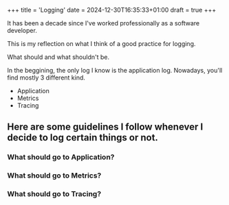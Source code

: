 +++
title = 'Logging'
date = 2024-12-30T16:35:33+01:00
draft = true
+++


It has been a decade since I've worked professionally as a software developer.

This is my reflection on what I think of a good practice for logging.

What should and what shouldn't be.

In the beggining, the only log I know is the application log. Nowadays, you'll find mostly 3 different kind.

* Application
* Metrics
* Tracing

## Here are some guidelines I follow whenever I decide to log certain things or not.

### What should go to Application?

### What should go to Metrics?

### What should go to Tracing?


